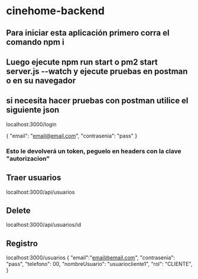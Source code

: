 # cinehome-backend
## Para iniciar esta aplicación primero corra el comando npm i
## Luego ejecute npm run start  o pm2 start server.js --watch y ejecute pruebas en postman o en su navegador
## si necesita hacer pruebas con postman utilice el siguiente json

 localhost:3000/login

 {
	"email": "email@email.com",
	"contrasenia": "pass"
}

### Esto le devolverá un token, peguelo en headers con la clave "autorizacion"

## Traer usuarios
localhost:3000/api/usuarios
## Delete
localhost:3000/api/usuarios/id

## Registro
localhost:3000/usuarios
 {
	"email":"email@email.com",
	"contrasenia": "pass",
	"telefono": 00,
	"nombreUsuario": "usuariocliente1",
	"rol": "CLIENTE",
}